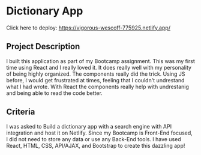 # Dictionary App 

Click here to deploy: https://vigorous-wescoff-775925.netlify.app/

## Project Description 

I built this application as part of my Bootcamp assignment. This was my first time using React and I really loved it. It does really well with my personality of being highly organized. The components really did the trick. Using JS before, I would get frustrated at times, feeling that I couldn't undrestand what I had wrote. With React the components really help with undrestanig and being able to read the code better.  

## Criteria

I was asked to Build a dictionary app with a search engine with API integration and host it on Netlify. Since my Bootcamp is Front-End focused, I did not need to store any data or use any Back-End tools. 
I have used React, HTML, CSS, API/AJAX, and Bootstrap to create this dazzling app!

## 

